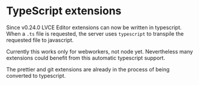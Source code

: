 # TypeScript extensions

Since v0.24.0 LVCE Editor extensions can now be written in typescript. When a `.ts` file is requested, the server uses `typescript` to transpile the requested file to javascript.

Currently this works only for webworkers, not node yet. Nevertheless many extensions could benefit from this automatic typescript support.

The prettier and git extensions are already in the process of being converted to typescript.
